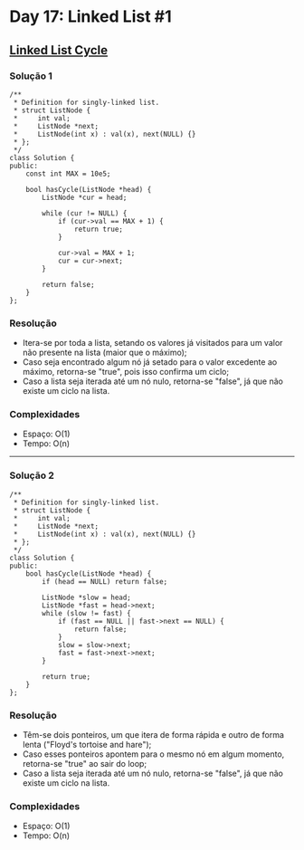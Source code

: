 # Day 17: Linked List #1

## [Linked List Cycle](https://leetcode.com/problems/linked-list-cycle/)

### Solução 1
```cpp=
/**
 * Definition for singly-linked list.
 * struct ListNode {
 *     int val;
 *     ListNode *next;
 *     ListNode(int x) : val(x), next(NULL) {}
 * };
 */
class Solution {
public:
    const int MAX = 10e5;

    bool hasCycle(ListNode *head) {
        ListNode *cur = head;

        while (cur != NULL) {
            if (cur->val == MAX + 1) {
                return true;
            }
            
            cur->val = MAX + 1;
            cur = cur->next;
        }

        return false;
    }
};
```

### Resolução
* Itera-se por toda a lista, setando os valores já visitados para um valor não presente na lista (maior que o máximo);
* Caso seja encontrado algum nó já setado para o valor excedente ao máximo, retorna-se "true", pois isso confirma um ciclo;
* Caso a lista seja iterada até um nó nulo, retorna-se "false", já que não existe um ciclo na lista.

### Complexidades
* Espaço: O(1)
* Tempo: O(n)

---

### Solução 2
```cpp=
/**
 * Definition for singly-linked list.
 * struct ListNode {
 *     int val;
 *     ListNode *next;
 *     ListNode(int x) : val(x), next(NULL) {}
 * };
 */
class Solution {
public:
    bool hasCycle(ListNode *head) {
        if (head == NULL) return false;

        ListNode *slow = head;
        ListNode *fast = head->next;
        while (slow != fast) {
            if (fast == NULL || fast->next == NULL) {
                return false;
            }
            slow = slow->next;
            fast = fast->next->next;
        }

        return true;
    }
};
```

### Resolução
* Têm-se dois ponteiros, um que itera de forma rápida e outro de forma lenta ("Floyd's tortoise and hare");
* Caso esses ponteiros apontem para o mesmo nó em algum momento, retorna-se "true" ao sair do loop;
* Caso a lista seja iterada até um nó nulo, retorna-se "false", já que não existe um ciclo na lista.

### Complexidades
* Espaço: O(1)
* Tempo: O(n)